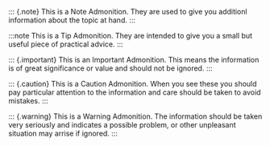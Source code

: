 ::: {.note}
This is a Note Admonition. They are used to give you additionl
information about the topic at hand.
:::

:::note
This is a Tip Admonition. They are intended to give you a small but
useful piece of practical advice.
:::

::: {.important}
This is an Important Admonition. This means the information is of great
significance or value and should not be ignored.
:::

::: {.caution}
This is a Caution Admonition. When you see these you should pay
particular attention to the information and care should be taken to
avoid mistakes.
:::

::: {.warning}
This is a Warning Admonition. The information should be taken very
seriously and indicates a possible problem, or other unpleasant
situation may arrise if ignored.
:::
